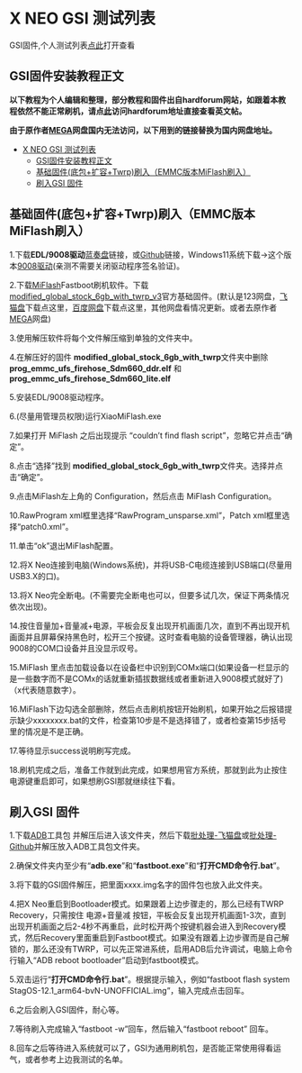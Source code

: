 # X NEO GSI 测试列表

GSI固件,个人测试列表[点此](https://github.com/a776058959/XneoROM-Test/blob/main/Testlist.md)打开查看

## GSI固件安装教程正文

**以下教程为个人编辑和整理，部分教程和固件出自hardforum网站，如跟着本教程依然不能正常刷机，请点[此](https://hardforum.com/threads/alldocube-x-neo.1998171/)访问hardforum地址直接查看英文帖。**

**由于原作者[MEGA](https://mega.nz/folder/T8EASYRa#SJOqxo75C0MZ59t7sqYW9A/file/H1VgQZqJ)网盘国内无法访问，以下用到的链接替换为国内网盘地址。**

- [X NEO GSI 测试列表](#x-neo-gsi-测试列表)
  - [GSI固件安装教程正文](#gsi固件安装教程正文)
  - [基础固件(底包+扩容+Twrp)刷入（EMMC版本MiFlash刷入）](#基础固件底包扩容twrp刷入emmc版本miflash刷入)
  - [刷入GSI 固件](#刷入gsi-固件)

## 基础固件(底包+扩容+Twrp)刷入（EMMC版本MiFlash刷入）

1.下载**EDL/9008驱动**[蓝奏盘](https://wwzg.lanzoue.com/ihJ1p0i0ktyh)链接，或[Github](https://github.com/a776058959/XneoROM-Test/blob/main/%E6%89%93%E5%BC%80CMD%E5%91%BD%E4%BB%A4%E8%A1%8C.rar)链接，Windows11系统下载→这个版本[9008驱动](https://github.moeyy.cn/https://github.com/a776058959/XneoROM-Test/blob/main/Qualcomm_Diag_QD_Loader_driver.exe)(亲测不需要关闭驱动程序签名验证)。

2.下载[MiFlash](https://cdn.alsgp0.fds.api.mi-img.com/micomm/MiFlash2020-3-14-0.rar)Fastboot刷机软件。下载[modified_global_stock_6gb_with_twrp_v3](https://www.123pan.com/s/aVxtVv-jCzI.html)官方基础固件。(默认是123网盘，[飞猫盘](https://jmj.cc/s/0cns7baw)下载点这里，[百度网盘](https://pan.baidu.com/s/1fdQKElLV5W4WTmnOKmnrDA?pwd=43gc)下载点这里，其他网盘看情况更新。或者去原作者[MEGA](https://mega.nz/folder/T8EASYRa#SJOqxo75C0MZ59t7sqYW9A/file/H1VgQZqJ)网盘)

3.使用解压软件将每个文件解压缩到单独的文件夹中。

4.在解压好的固件 **modified_global_stock_6gb_with_twrp**文件夹中删除 **prog_emmc_ufs_firehose_Sdm660_ddr.elf** 和  **prog_emmc_ufs_firehose_Sdm660_lite.elf**

5.安装EDL/9008驱动程序。

6.(尽量用管理员权限)运行XiaoMiFlash.exe

7.如果打开 MiFlash 之后出现提示 “couldn’t find flash script”，忽略它并点击“确定”。

8.点击“选择”找到 **modified_global_stock_6gb_with_twrp**文件夹。选择并点击“确定”。

9.点击MiFlash左上角的 Configuration，然后点击 MiFlash Configuration。

10.RawProgram xml框里选择“RawProgram_unsparse.xml”，Patch xml框里选择“patch0.xml”。

11.单击“ok”退出MiFlash配置。

12.将X Neo连接到电脑(Windows系统)，并将USB-C电缆连接到USB端口(尽量用USB3.X的口)。

13.将X Neo完全断电。(不需要完全断电也可以，但要多试几次，保证下两条情况依次出现)。

14.按住音量加+音量减+电源，平板会反复出现开机画面几次，直到不再出现开机画面并且屏幕保持黑色时，松开三个按键。这时查看电脑的设备管理器，确认出现9008的COM口设备并且没显示叹号。

15.MiFlash 里点击加载设备以在设备栏中识别到COMx端口(如果设备一栏显示的是一些数字而不是COMx的话就重新插拔数据线或者重新进入9008模式就好了)（x代表随意数字）。

16.MiFlash下边勾选全部删除，然后点击刷机按钮开始刷机，如果开始之后报错提示缺少xxxxxxxx.bat的文件，检查第10步是不是选择错了，或者检查第15步括号里的情况是不是正确。

17.等待显示success说明刷写完成。

18.刷机完成之后，准备工作就到此完成，如果想用官方系统，那就到此为止按住电源键重启即可，如果想刷GSI那就继续往下看。

## 刷入GSI 固件

1.下载[ADB](https://dl.google.com/android/repository/platform-tools-latest-windows.zip)工具包 并解压后进入该文件夹，然后下载[批处理-飞猫盘](https://www.feimaoyun.com/s/z38ea7)或[批处理-Github](https://github.com/a776058959/XneoROM-Test/blob/main/%E6%89%93%E5%BC%80CMD%E5%91%BD%E4%BB%A4%E8%A1%8C.rar)并解压放入ADB工具包文件夹。

2.确保文件夹内至少有“**adb.exe**”和“**fastboot.exe**”和“**打开CMD命令行.bat**”。

3.将下载的GSI固件解压，把里面xxxx.img名字的固件包也放入此文件夹。

4.把X Neo重启到Bootloader模式。如果跟着上边步骤走的，那么已经有TWRP Recovery，只需按住 电源+音量减 按钮，平板会反复出现开机画面1-3次，直到出现开机画面之后2-4秒不再重启，此时松开两个按键机器会进入到Recovery模式，然后Recovery里面重启到Fastboot模式。如果没有跟着上边步骤而是自己解锁的，那么还没有TWRP，可以先正常进系统，启用ADB后允许调试，电脑上命令行输入“ADB reboot bootloader”启动到fastboot模式。

5.双击运行“**打开CMD命令行.bat**”。根据提示输入，例如“fastboot flash system StagOS-12.1_arm64-bvN-UNOFFICIAL.img”，输入完成点击回车。

6.之后会刷入GSI固件，耐心等。

7.等待刷入完成输入“fastboot -w”回车，然后输入“fastboot reboot” 回车。

8.回车之后等待进入系统就可以了，GSI为通用刷机包，是否能正常使用得看运气，或者参考上边我测试的名单。